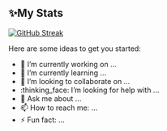 ## :sparkles:My Stats
[![GitHub Streak](https://streak-stats.demolab.com/?user=shahsaif99&theme=onedark&mode=weekly)](https://git.io/streak-stats)

Here are some ideas to get you started:
- :telescope: I’m currently working on ...
- :seedling: I’m currently learning ...
- :dancers: I’m looking to collaborate on ...
- :thinking_face: I’m looking for help with ...
- :speech_balloon: Ask me about ...
- :mailbox: How to reach me: ...
- :zap: Fun fact: ...

